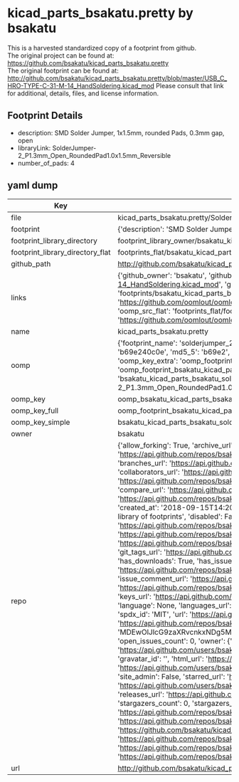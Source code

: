 # kicad_parts_bsakatu.pretty by bsakatu  
This is a harvested standardized copy of a footprint from github.  
The original project can be found at:  
https://github.com/bsakatu/kicad_parts_bsakatu.pretty  
The original footprint can be found at:
http://github.com/bsakatu/kicad_parts_bsakatu.pretty/blob/master/USB_C_HRO-TYPE-C-31-M-14_HandSoldering.kicad_mod
Please consult that link for additional, details, files, and license information.  
## Footprint Details
* description: SMD Solder Jumper, 1x1.5mm, rounded Pads, 0.3mm gap, open  
* libraryLink: SolderJumper-2_P1.3mm_Open_RoundedPad1.0x1.5mm_Reversible  
* number_of_pads: 4  
## yaml dump  
| Key | Value |  
| --- | --- |  
| file | kicad_parts_bsakatu.pretty/SolderJumper-2_P1.3mm_Open_RoundedPad1.0x1.5mm_Reversible.kicad_mod |  
| footprint | {'description': 'SMD Solder Jumper, 1x1.5mm, rounded Pads, 0.3mm gap, open', 'libraryLink': 'SolderJumper-2_P1.3mm_Open_RoundedPad1.0x1.5mm_Reversible', 'number_of_pads': 4} |  
| footprint_library_directory | footprint_library_owner/bsakatu_kicad_parts_bsakatu.pretty |  
| footprint_library_directory_flat | footprints_flat/bsakatu_kicad_parts_bsakatu_solderjumper_2_p1_3mm_open_roundedpad1_0x1_5mm_reversible/working |  
| github_path | http://github.com/bsakatu/kicad_parts_bsakatu.pretty/blob/master/SolderJumper-2_P1.3mm_Open_RoundedPad1.0x1.5mm_Reversible.kicad_mod |  
| links | {'github_owner': 'bsakatu', 'github_repo_name': 'kicad_parts_bsakatu.pretty', 'github_src': 'http://github.com/bsakatu/kicad_parts_bsakatu.pretty/blob/master/USB_C_HRO-TYPE-C-31-M-14_HandSoldering.kicad_mod', 'github_src_repo': 'https://github.com/bsakatu/kicad_parts_bsakatu.pretty', 'oomp_bot': 'footprints/bsakatu_kicad_parts_bsakatu_solderjumper_2_p1_3mm_open_roundedpad1_0x1_5mm_reversible/working', 'oomp_bot_github': 'https://github.com/oomlout/oomlout_oomp_footprint_bot/tree/main/footprints/bsakatu_kicad_parts_bsakatu_solderjumper_2_p1_3mm_open_roundedpad1_0x1_5mm_reversible/working', 'oomp_src_flat': 'footprints_flat/footprints_flat/bsakatu_kicad_parts_bsakatu_solderjumper_2_p1_3mm_open_roundedpad1_0x1_5mm_reversible/working', 'oomp_src_flat_github': 'https://github.com/oomlout/oomlout_oomp_footprint_src/tree/main/footprints_flat/bsakatu_kicad_parts_bsakatu_solderjumper_2_p1_3mm_open_roundedpad1_0x1_5mm_reversible/working'} |  
| name | kicad_parts_bsakatu.pretty |  
| oomp | {'footprint_name': 'solderjumper_2_p1_3mm_open_roundedpad1_0x1_5mm_reversible', 'library_name': 'kicad_parts_bsakatu', 'md5': 'b69e240c0eadfa7617cd81e78cba4b1a', 'md5_10': 'b69e240c0e', 'md5_5': 'b69e2', 'md5_6': 'b69e24', 'oomp_key': 'oomp_bsakatu_kicad_parts_bsakatu_solderjumper_2_p1_3mm_open_roundedpad1_0x1_5mm_reversible', 'oomp_key_extra': 'oomp_footprint_bsakatu_kicad_parts_bsakatu_solderjumper_2_p1_3mm_open_roundedpad1_0x1_5mm_reversible', 'oomp_key_full': 'oomp_footprint_bsakatu_kicad_parts_bsakatu_solderjumper_2_p1_3mm_open_roundedpad1_0x1_5mm_reversible_b69e24', 'oomp_key_simple': 'bsakatu_kicad_parts_bsakatu_solderjumper_2_p1_3mm_open_roundedpad1_0x1_5mm_reversible', 'original_filename': 'kicad_parts_bsakatu.pretty/SolderJumper-2_P1.3mm_Open_RoundedPad1.0x1.5mm_Reversible.kicad_mod', 'owner_name': 'bsakatu'} |  
| oomp_key | oomp_bsakatu_kicad_parts_bsakatu_solderjumper_2_p1_3mm_open_roundedpad1_0x1_5mm_reversible |  
| oomp_key_full | oomp_footprint_bsakatu_kicad_parts_bsakatu_solderjumper_2_p1_3mm_open_roundedpad1_0x1_5mm_reversible |  
| oomp_key_simple | bsakatu_kicad_parts_bsakatu_solderjumper_2_p1_3mm_open_roundedpad1_0x1_5mm_reversible |  
| owner | bsakatu |  
| repo | {'allow_forking': True, 'archive_url': 'https://api.github.com/repos/bsakatu/kicad_parts_bsakatu.pretty/{archive_format}{/ref}', 'archived': False, 'assignees_url': 'https://api.github.com/repos/bsakatu/kicad_parts_bsakatu.pretty/assignees{/user}', 'blobs_url': 'https://api.github.com/repos/bsakatu/kicad_parts_bsakatu.pretty/git/blobs{/sha}', 'branches_url': 'https://api.github.com/repos/bsakatu/kicad_parts_bsakatu.pretty/branches{/branch}', 'clone_url': 'https://github.com/bsakatu/kicad_parts_bsakatu.pretty.git', 'collaborators_url': 'https://api.github.com/repos/bsakatu/kicad_parts_bsakatu.pretty/collaborators{/collaborator}', 'comments_url': 'https://api.github.com/repos/bsakatu/kicad_parts_bsakatu.pretty/comments{/number}', 'commits_url': 'https://api.github.com/repos/bsakatu/kicad_parts_bsakatu.pretty/commits{/sha}', 'compare_url': 'https://api.github.com/repos/bsakatu/kicad_parts_bsakatu.pretty/compare/{base}...{head}', 'contents_url': 'https://api.github.com/repos/bsakatu/kicad_parts_bsakatu.pretty/contents/{+path}', 'contributors_url': 'https://api.github.com/repos/bsakatu/kicad_parts_bsakatu.pretty/contributors', 'created_at': '2018-09-15T14:20:33Z', 'default_branch': 'master', 'deployments_url': 'https://api.github.com/repos/bsakatu/kicad_parts_bsakatu.pretty/deployments', 'description': 'KiCad library of footprints', 'disabled': False, 'downloads_url': 'https://api.github.com/repos/bsakatu/kicad_parts_bsakatu.pretty/downloads', 'events_url': 'https://api.github.com/repos/bsakatu/kicad_parts_bsakatu.pretty/events', 'fork': False, 'forks': 0, 'forks_count': 0, 'forks_url': 'https://api.github.com/repos/bsakatu/kicad_parts_bsakatu.pretty/forks', 'full_name': 'bsakatu/kicad_parts_bsakatu.pretty', 'git_commits_url': 'https://api.github.com/repos/bsakatu/kicad_parts_bsakatu.pretty/git/commits{/sha}', 'git_refs_url': 'https://api.github.com/repos/bsakatu/kicad_parts_bsakatu.pretty/git/refs{/sha}', 'git_tags_url': 'https://api.github.com/repos/bsakatu/kicad_parts_bsakatu.pretty/git/tags{/sha}', 'git_url': 'git://github.com/bsakatu/kicad_parts_bsakatu.pretty.git', 'has_discussions': False, 'has_downloads': True, 'has_issues': True, 'has_pages': False, 'has_projects': True, 'has_wiki': True, 'homepage': None, 'hooks_url': 'https://api.github.com/repos/bsakatu/kicad_parts_bsakatu.pretty/hooks', 'html_url': 'https://github.com/bsakatu/kicad_parts_bsakatu.pretty', 'id': 148908552, 'is_template': False, 'issue_comment_url': 'https://api.github.com/repos/bsakatu/kicad_parts_bsakatu.pretty/issues/comments{/number}', 'issue_events_url': 'https://api.github.com/repos/bsakatu/kicad_parts_bsakatu.pretty/issues/events{/number}', 'issues_url': 'https://api.github.com/repos/bsakatu/kicad_parts_bsakatu.pretty/issues{/number}', 'keys_url': 'https://api.github.com/repos/bsakatu/kicad_parts_bsakatu.pretty/keys{/key_id}', 'labels_url': 'https://api.github.com/repos/bsakatu/kicad_parts_bsakatu.pretty/labels{/name}', 'language': None, 'languages_url': 'https://api.github.com/repos/bsakatu/kicad_parts_bsakatu.pretty/languages', 'license': {'key': 'mit', 'name': 'MIT License', 'node_id': 'MDc6TGljZW5zZTEz', 'spdx_id': 'MIT', 'url': 'https://api.github.com/licenses/mit'}, 'merges_url': 'https://api.github.com/repos/bsakatu/kicad_parts_bsakatu.pretty/merges', 'milestones_url': 'https://api.github.com/repos/bsakatu/kicad_parts_bsakatu.pretty/milestones{/number}', 'mirror_url': None, 'name': 'kicad_parts_bsakatu.pretty', 'network_count': 0, 'node_id': 'MDEwOlJlcG9zaXRvcnkxNDg5MDg1NTI=', 'notifications_url': 'https://api.github.com/repos/bsakatu/kicad_parts_bsakatu.pretty/notifications{?since,all,participating}', 'open_issues': 0, 'open_issues_count': 0, 'owner': {'avatar_url': 'https://avatars.githubusercontent.com/u/42612449?v=4', 'events_url': 'https://api.github.com/users/bsakatu/events{/privacy}', 'followers_url': 'https://api.github.com/users/bsakatu/followers', 'following_url': 'https://api.github.com/users/bsakatu/following{/other_user}', 'gists_url': 'https://api.github.com/users/bsakatu/gists{/gist_id}', 'gravatar_id': '', 'html_url': 'https://github.com/bsakatu', 'id': 42612449, 'login': 'bsakatu', 'node_id': 'MDQ6VXNlcjQyNjEyNDQ5', 'organizations_url': 'https://api.github.com/users/bsakatu/orgs', 'received_events_url': 'https://api.github.com/users/bsakatu/received_events', 'repos_url': 'https://api.github.com/users/bsakatu/repos', 'site_admin': False, 'starred_url': 'https://api.github.com/users/bsakatu/starred{/owner}{/repo}', 'subscriptions_url': 'https://api.github.com/users/bsakatu/subscriptions', 'type': 'User', 'url': 'https://api.github.com/users/bsakatu'}, 'private': False, 'pulls_url': 'https://api.github.com/repos/bsakatu/kicad_parts_bsakatu.pretty/pulls{/number}', 'pushed_at': '2019-05-19T14:12:54Z', 'releases_url': 'https://api.github.com/repos/bsakatu/kicad_parts_bsakatu.pretty/releases{/id}', 'size': 41, 'ssh_url': 'git@github.com:bsakatu/kicad_parts_bsakatu.pretty.git', 'stargazers_count': 0, 'stargazers_url': 'https://api.github.com/repos/bsakatu/kicad_parts_bsakatu.pretty/stargazers', 'statuses_url': 'https://api.github.com/repos/bsakatu/kicad_parts_bsakatu.pretty/statuses/{sha}', 'subscribers_count': 0, 'subscribers_url': 'https://api.github.com/repos/bsakatu/kicad_parts_bsakatu.pretty/subscribers', 'subscription_url': 'https://api.github.com/repos/bsakatu/kicad_parts_bsakatu.pretty/subscription', 'svn_url': 'https://github.com/bsakatu/kicad_parts_bsakatu.pretty', 'tags_url': 'https://api.github.com/repos/bsakatu/kicad_parts_bsakatu.pretty/tags', 'teams_url': 'https://api.github.com/repos/bsakatu/kicad_parts_bsakatu.pretty/teams', 'temp_clone_token': None, 'topics': [], 'trees_url': 'https://api.github.com/repos/bsakatu/kicad_parts_bsakatu.pretty/git/trees{/sha}', 'updated_at': '2019-05-19T14:12:55Z', 'url': 'https://api.github.com/repos/bsakatu/kicad_parts_bsakatu.pretty', 'visibility': 'public', 'watchers': 0, 'watchers_count': 0, 'web_commit_signoff_required': False} |  
| url | http://github.com/bsakatu/kicad_parts_bsakatu.pretty |  

